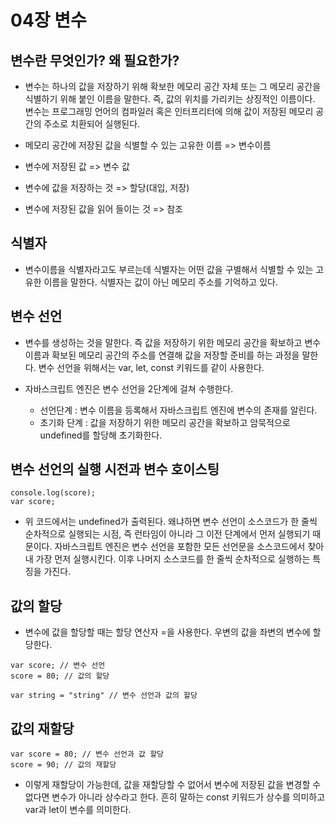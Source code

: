 # 04장 변수

## 변수란 무엇인가? 왜 필요한가?

- 변수는 하나의 값을 저장하기 위해 확보한 메모리 공간 자체 또는 그 메모리 공간을 식별하기 위해 붙인 이름을 말한다. 즉, 값의 위치를 가리키는 상징적인 이름이다. 변수는 프로그래밍 언어의 컴파일러 혹은 인터프리터에 의해 값이 저장된 메모리 공간의 주소로 치환되어 실행된다.

- 메모리 공간에 저장된 값을 식별할 수 있는 고유한 이름 => 변수이름
- 변수에 저장된 값 => 변수 값
- 변수에 값을 저장하는 것 => 할당(대입, 저장)
- 변수에 저장된 값을 읽어 들이는 것 => 참조

## 식별자

- 변수이름을 식별자라고도 부르는데 식별자는 어떤 값을 구별해서 식별할 수 있는 고유한 이름을 말한다. 식별자는 값이 아닌 메모리 주소를 기억하고 있다.

## 변수 선언

- 변수를 생성하는 것을 말한다. 즉 값을 저장하기 위한 메모리 공간을 확보하고 변수이름과 확보된 메모리 공간의 주소를 연결해 값을 저장할 준비를 하는 과정을 말한다. 변수 선언을 위해서는 var, let, const 키워드를 같이 사용한다.

- 자바스크립트 엔진은 변수 선언을 2단계에 걸쳐 수행한다.
  - 선언단계 : 변수 이름을 등록해서 자바스크립트 엔진에 변수의 존재를 알린다.
  - 초기화 단계 : 값을 저장하기 위한 메모리 공간을 확보하고 암묵적으로 undefined를 할당해 초기화한다.

## 변수 선언의 실행 시전과 변수 호이스팅

```
console.log(score);
var score;
```

- 위 코드에서는 undefined가 출력된다. 왜냐하면 변수 선언이 소스코드가 한 줄씩 순차적으로 실행되는 시점, 즉 런타임이 아니라 그 이전 단계에서 먼저 실행되기 때문이다. 자바스크립트 엔진은 변수 선언을 포함한 모든 선언문을 소스코드에서 찾아내 가장 먼저 실행시킨다. 이후 나머지 소스코드를 한 줄씩 순차적으로 실행하는 특징을 가진다.

## 값의 할당

- 변수에 값을 할당할 때는 할당 연산자 =을 사용한다. 우변의 값을 좌변의 변수에 할당한다.

```
var score; // 변수 선언
score = 80; // 값의 할당

var string = "string" // 변수 선언과 값의 할당
```

## 값의 재할당

```
var score = 80; // 변수 선언과 값 할당
score = 90; // 값의 재할당
```

- 이렇게 재할당이 가능한데, 값을 재할당할 수 없어서 변수에 저장된 값을 변경할 수 없다면 변수가 아니라 상수라고 한다. 흔히 말하는 const 키워드가 상수를 의미하고 var과 let이 변수를 의미한다.

